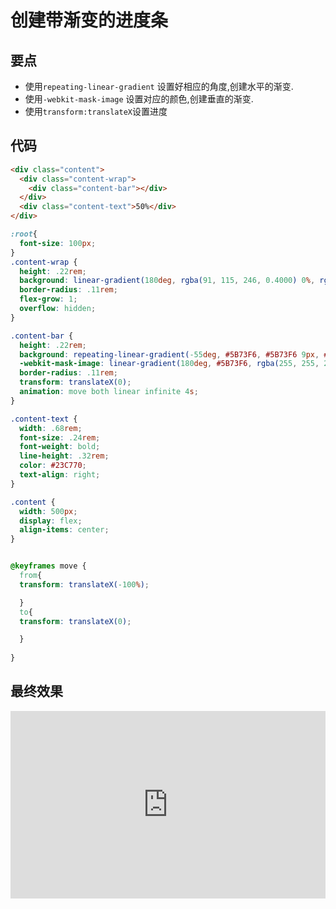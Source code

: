 # 创建带渐变的进度条

## 要点

* 使用`repeating-linear-gradient` 设置好相应的角度,创建水平的渐变.
* 使用`-webkit-mask-image` 设置对应的颜色,创建垂直的渐变.
* 使用`transform:translateX`设置进度


## 代码

```html
<div class="content">
  <div class="content-wrap">
    <div class="content-bar"></div>
  </div>
  <div class="content-text">50%</div>
</div>
```

``` css
:root{
  font-size: 100px;
}
.content-wrap {
  height: .22rem;
  background: linear-gradient(180deg, rgba(91, 115, 246, 0.4000) 0%, rgba(141, 185, 255, 0.3000) 51%, rgba(93, 118, 247, 0.4000) 100%);
  border-radius: .11rem;
  flex-grow: 1;
  overflow: hidden;
}

.content-bar {
  height: .22rem;
  background: repeating-linear-gradient(-55deg, #5B73F6, #5B73F6 9px, #ACCEFF 9px, #ACCEFF 18px);
  -webkit-mask-image: linear-gradient(180deg, #5B73F6, rgba(255, 255, 255, 0.5) 51%, #5D76F7 100%);
  border-radius: .11rem;
  transform: translateX(0);
  animation: move both linear infinite 4s;
}

.content-text {
  width: .68rem;
  font-size: .24rem;
  font-weight: bold;
  line-height: .32rem;
  color: #23C770;
  text-align: right;
}

.content {
  width: 500px;
  display: flex;
  align-items: center;
}


@keyframes move {
  from{
  transform: translateX(-100%);

  }
  to{
  transform: translateX(0);

  }
  
}
```

## 最终效果

<iframe height="300" style="width: 100%;" scrolling="no" title="gradientProgress" src="https://codepen.io/WFFMLOVE/embed/vYRjYKw?default-tab=html%2Cresult" frameborder="no" loading="lazy" allowtransparency="true" allowfullscreen="true">
  See the Pen <a href="https://codepen.io/WFFMLOVE/pen/vYRjYKw">
  gradientProgress</a> by 1998yyh (<a href="https://codepen.io/WFFMLOVE">@WFFMLOVE</a>)
  on <a href="https://codepen.io">CodePen</a>.
</iframe>
